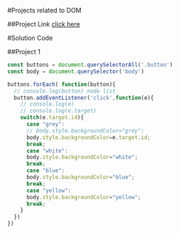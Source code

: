 #Projects related to DOM

##Project Link
[click here](https://stackblitz.com/edit/dom-project-chaiaurcode?file=index.html)

#Solution Code

##Project 1

```javascript 
const buttons = document.querySelectorAll('.button')
const body = document.querySelector('body')

buttons.forEach( function(button){
  // console.log(button) node list
  button.addEventListener('click',function(e){
    // console.log(e)
    // console.log(e.target)
    switch(e.target.id){
      case "grey":
      // body.style.backgroundColor="grey";
      body.style.backgroundColor=e.target.id;
      break;
      case "white":
      body.style.backgroundColor="white";
      break;
      case "blue":
      body.style.backgroundColor="blue";
      break;
      case "yellow":
      body.style.backgroundColor="yellow";
      break;
    }
  })
})
```